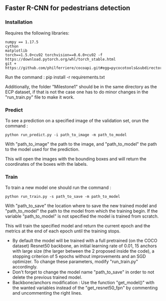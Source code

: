 ## Faster R-CNN for pedestrians detection

### Installation
Requires the following libraries:

	numpy == 1.17.5
	cython
	matplotlib
	torch==1.5.0+cu92 torchvision==0.6.0+cu92 -f https://download.pytorch.org/whl/torch_stable.html
	git + https://github.com/philferriere/cocoapi.git#egg=pycocotools&subdirectory=PythonAPI

Run the command : pip install -r requirements.txt

Additionally, the folder "Milestone1" should be in the same directory as the ECP dataset, if that is not the case one has to do minor changes in the "run_train.py" file to make it work.

### Predict
To see a prediction on a specified image of the validation set, orun the command : 

	python run_predict.py -i path_to_image -m path_to_model

With "path_to_image" the path to the image, and "path_to_model" the path to the model used for the prediction.

This will open the images with the bounding boxes and will return the coordinates of the boxes with the labels.

### Train
To train a new model one should run the command :

	python run_train.py -s path_to_save -m path_to_model

With "path_to_save" the location where to save the new trained model and "path_to_model" the path to the model from which
the training begin. If the variable "path_to_model" is not specified the model is trained from scratch.

This will train the specified model and return the current epoch and the metrics at the end of each epoch until the training stops.

- By default the model will be trained with a full pretrained (on the COCO dataset) Resnet50 backbone, an initial learning rate of 0.01,
  15 anchors with large size (the larger between the 2 proposed inside the code), a stopping criterion of 5 epochs without improvements and an SGD
  optimizer. To change these parameters, modify "run_train.py" accordingly.
- Don't forget to change the model name "path_to_save" in order to not delete the previous trained model.
- Backbone/anchors modification : Use the function "get_model()" with the wanted variables instead of the "get_resnet50_fpn" by
				  commenting and uncommenting the right lines.
 
